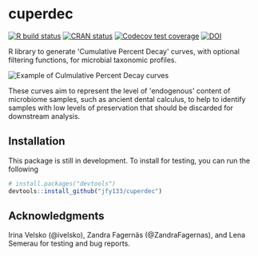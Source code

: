 # cuperdec
<!-- badges: start -->
[![R build status](https://github.com/jfy133/cuperdec/workflows/R-CMD-check/badge.svg)](https://github.com/jfy133/cuperdec/actions)
[![CRAN status](https://www.r-pkg.org/badges/version/cuperdec)](https://CRAN.R-project.org/package=cuperdec)
[![Codecov test coverage](https://codecov.io/gh/jfy133/cuperdec/branch/master/graph/badge.svg)](https://codecov.io/gh/jfy133/cuperdec?branch=master)
[![DOI](https://zenodo.org/badge/DOI/10.5281/zenodo.4561901.svg)](https://doi.org/10.5281/zenodo.4561901)
<!-- badges: end -->

R library to generate 'Cumulative Percent Decay' curves, with optional 
filtering functions, for microbial taxonomic profiles.

![Example of Culmulative Percent Decay curves](inst/extdata/cuperdec_example_plot.svg)

These curves aim to represent the level of 'endogenous' content of microbiome 
samples, such as ancient dental calculus, to help to identify samples with low
levels of preservation that should be discarded for downstream analysis.

## Installation

This package is still in development. To install for testing, you can run
the following

```r
# install.packages("devtools")
devtools::install_github("jfy133/cuperdec")
```
## Acknowledgments

Irina Velsko (@ivelsko), Zandra Fagernäs (@ZandraFagernas), and Lena Semerau 
for testing and bug reports.
